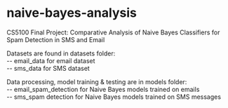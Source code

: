 # naive-bayes-analysis
CS5100 Final Project: Comparative Analysis of Naive Bayes Classifiers for Spam Detection in SMS and Email  
  
Datasets are found in datasets folder:  
-- email_data for email dataset  
-- sms_data for SMS dataset  

Data processing, model training & testing are in models folder:  
-- email_spam_detection for Naive Bayes models trained on emails  
-- sms_spam detection for Naive Bayes models trained on SMS messages